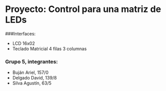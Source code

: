 # Proyecto: Control para una matriz de LEDs

###Interfaces:
- LCD 16x02
- Teclado Matricial 4 filas 3 columnas

### Grupo 5, integrantes:
- Buján Ariel,   157/0
- Delgado David, 139/8
- Silva Agustín, 63/5
